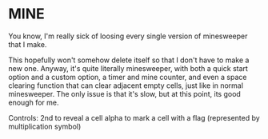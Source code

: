 # MINE

You know, I'm really sick of loosing every single version of minesweeper that I make. 

This hopefully won't somehow delete itself so that I don't have to make a new one. Anyway, it's quite literally minesweeper, with both a quick start option and a custom option, a timer and mine counter, and even a space clearing function that can clear adjacent empty cells, just like in normal minesweeper. The only issue is that it's slow, but at this point, its good enough for me. 

Controls:
2nd to reveal a cell
alpha to mark a cell with a flag (represented by multiplication symbol)
